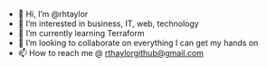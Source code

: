 - 👋 Hi, I’m @rhtaylor
- 👀 I’m interested in business, IT, web, technology
- 🌱 I’m currently learning Terraform
- 💞️ I’m looking to collaborate on everything I can get my hands on
- 📫 How to reach me @ rthaylorgithub@gmail.com

<!---
rhtaylor/rhtaylor is a ✨ special ✨ repository because its `README.md` (this file) appears on your GitHub profile.
You can click the Preview link to take a look at your changes.
--->
